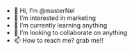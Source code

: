 - 👋 Hi, I’m @masterNel
- 👀 I’m interested in marketing 
- 🌱 I’m currently learning anything 
- 💞️ I’m looking to collaborate on anything 
- 📫 How to reach me? grab me!!

<!---
masterNel/masterNel is a ✨ special ✨ repository because its `README.md` (this file) appears on your GitHub profile.
You can click the Preview link to take a look at your changes.
--->
